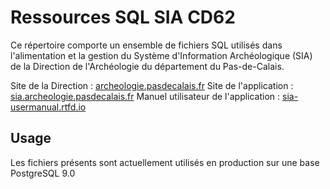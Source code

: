 Ressources SQL SIA CD62
========================

Ce répertoire comporte un ensemble de fichiers SQL utilisés dans l'alimentation et la gestion du Système d'Information Archéologique (SIA) de la Direction de l'Archéologie du département du Pas-de-Calais.

Site de la Direction :
[archeologie.pasdecalais.fr](http://archeologie.pasdecalais.fr)
Site de l'application :
[sia.archeologie.pasdecalais.fr](https://sia.archeologie.pasdecalais.fr)
Manuel utilisateur de l'application :
[sia-usermanual.rtfd.io](http://sia-usermanual.rtfd.io/)

Usage
-----

Les fichiers présents sont actuellement utilisés en production sur une base PostgreSQL 9.0
